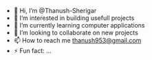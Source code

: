 - 👋 Hi, I’m @Thanush-Sherigar
- 👀 I’m interested in building usefull projects
- 🌱 I’m currently learning computer applications
- 💞️ I’m looking to collaborate on new projects
- 📫 How to reach me thanush953@gmail.com
- ⚡ Fun fact: ...

<!---
Thanush-Sherigar/Thanush-Sherigar is a ✨ special ✨ repository because its `README.md` (this file) appears on your GitHub profile.
You can click the Preview link to take a look at your changes.
--->
